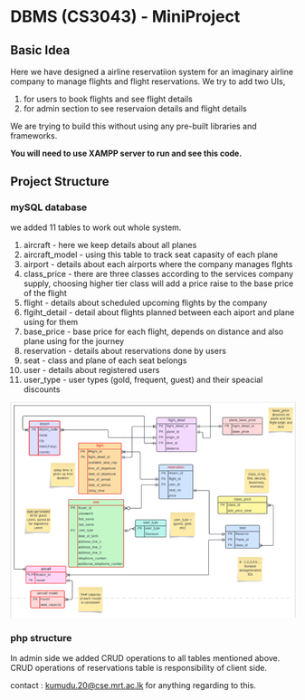 # DBMS (CS3043) - MiniProject

## Basic Idea

Here we have designed a airline reservatiion system for an imaginary airline company to manage flights and flight reservations.
We try to add two UIs,<br> 
1. for users to book flights and see flight details
2. for admin section to see reservaion details and flight details<br>

We are trying to build this without using any pre-built libraries and frameworks.

**You will need to use XAMPP server to run and see this code.**

## Project Structure

### mySQL database

we added 11 tables to work out whole system.

1. aircraft - here we keep details about all planes 
2. aircraft_model - using this table to track seat capasity of each plane
3. airport - details about each airports where the company manages flghts
4. class_price - there are three classes according to the services company supply, choosing higher tier class will add a price raise to the base price of the flight
5. flight - details about scheduled upcoming flights by the company
6. flgiht_detail - detail about flights planned between each aiport and plane using for them
7. base_price - base price for each flight, depends on distance and also plane using for the journey
8. reservation - details about reservations done by users
9. seat - class and plane of each seat belongs
10. user - details about registered users
11. user_type - user types (gold, frequent, guest) and their speacial discounts

![sql-structure](sql-structure.png)

### php structure

In admin side we added CRUD operations to all tables mentioned above. CRUD operations of reservations table is responsibility of client side.

contact : kumudu.20@cse.mrt.ac.lk for anything regarding to this.
           
